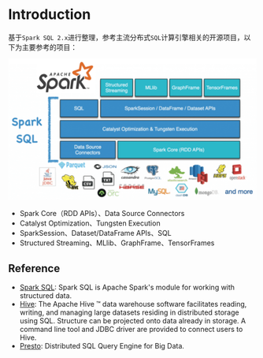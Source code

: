 # Introduction

基于`Spark SQL 2.x`进行整理，参考主流分布式`SQL`计算引擎相关的开源项目，以下为主要参考的项目：

![Spark SQL](docs/assets/images/sparksql.png)

* Spark Core（RDD APIs）、Data Source Connectors
* Catalyst Optimization、Tungsten Execution
* SparkSession、Dataset/DataFrame APIs、SQL
* Structured Streaming、MLlib、GraphFrame、TensorFrames

## Reference

- [Spark SQL](https://spark.apache.org/sql/): Spark SQL is Apache Spark's module for working with structured data.
- [Hive](https://cwiki.apache.org/confluence/display/Hive): The Apache Hive ™ data warehouse software facilitates reading, writing, and managing large datasets residing in distributed storage using SQL. Structure can be projected onto data already in storage. A command line tool and JDBC driver are provided to connect users to Hive.
- [Presto](https://prestodb.io/docs/current/): Distributed SQL Query Engine for Big Data.